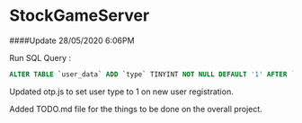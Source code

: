 # StockGameServer

####Update 28/05/2020 6:06PM 

Run SQL Query : 
~~~~sql
ALTER TABLE `user_data` ADD `type` TINYINT NOT NULL DEFAULT '1' AFTER `usr_setupdone`;
~~~~

Updated otp.js to set user type to 1 on new user registration.

Added TODO.md file for the things to be done on the overall project.
